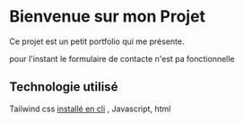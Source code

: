 # Bienvenue sur mon Projet
Ce projet est un petit portfolio qui me présente.

pour l'instant le formulaire de contacte n'est pa fonctionnelle 

## Technologie utilisé

Tailwind css [installé en cli](https://tailwindcss.com/docs/installation/tailwind-cli) ,
Javascript, 
html
